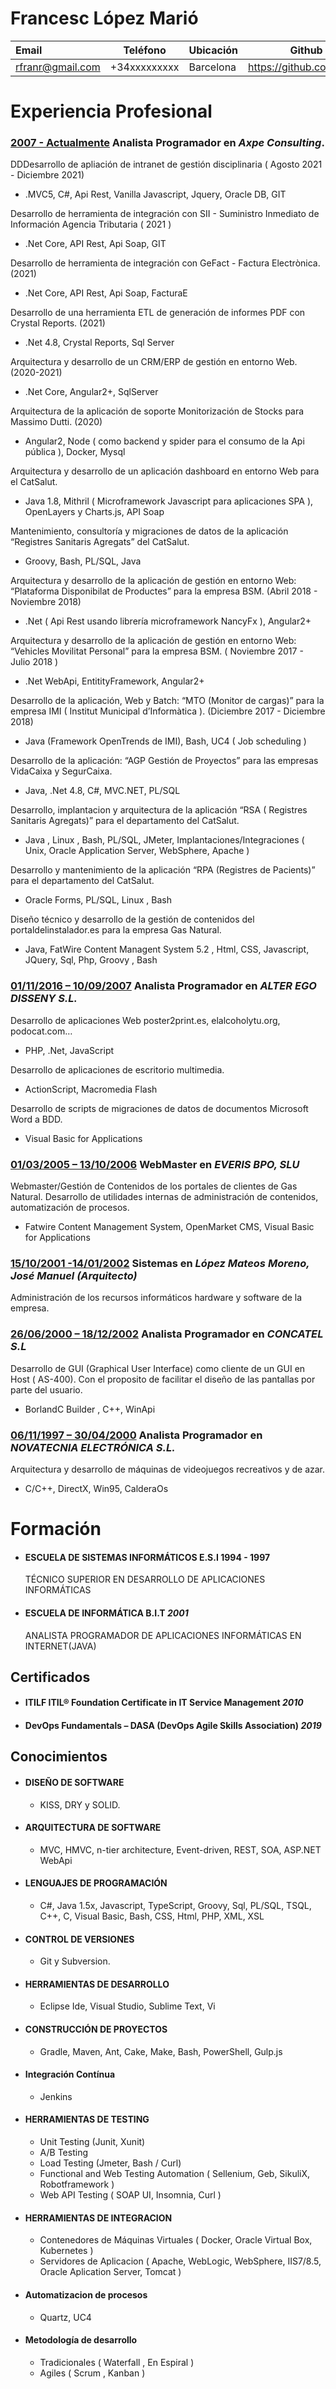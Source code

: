 <!-- The (first) h1 will be used as the <title> of the HTML page -->

# Francesc López Marió

| Email            | Teléfono     | Ubicación | Github                    |
|:---------------- | ------------ | --------- | ------------------------- |
| rfranr@gmail.com | +34xxxxxxxxx | Barcelona | https://github.com/rfranr |

# Experiencia Profesional

### <u>2007 - Actualmente</u> **Analista Programador** en *Axpe Consulting*.

DDDesarrollo de apliación de intranet de gestión disciplinaria ( Agosto 2021 - Diciembre 2021)

- .MVC5, C#, Api Rest, Vanilla Javascript, Jquery, Oracle DB, GIT

Desarrollo de herramienta de integración con SII - Suministro Inmediato de Información Agencia Tributaria ( 2021 )

* .Net Core, API Rest, Api Soap, GIT

Desarrollo de herramienta de integración con GeFact - Factura Electrònica. (2021)

* .Net Core, API Rest, Api Soap, FacturaE

Desarrollo de una herramienta ETL de generación de informes PDF con Crystal Reports. (2021)

* .Net 4.8, Crystal Reports, Sql Server

Arquitectura y desarrollo de un CRM/ERP de gestión en entorno Web. (2020-2021)

* .Net Core, Angular2+, SqlServer

Arquitectura de la aplicación de soporte Monitorización de Stocks para Massimo Dutti. (2020)

* Angular2, Node ( como backend y spider para el consumo de la Api pública ), Docker, Mysql

Arquitectura y desarrollo de un aplicación dashboard en entorno Web para el CatSalut.

* Java 1.8, Mithril ( Microframework Javascript para aplicaciones SPA ), OpenLayers y Charts.js, API Soap 

Mantenimiento, consultoría y migraciones de datos de la aplicación “Registres Sanitaris Agregats” del CatSalut.

* Groovy, Bash, PL/SQL, Java

Arquitectura y desarrollo de la aplicación de gestión en entorno Web: “Plataforma Disponibilat de Productes” para la empresa BSM. (Abril 2018 - Noviembre 2018)

* .Net ( Api Rest usando librería microframework NancyFx ), Angular2+ 

Arquitectura y desarrollo de la aplicación de gestión en entorno Web: “Vehicles Movilitat Personal” para la empresa BSM. ( Noviembre 2017 - Julio 2018 )

* .Net WebApi, EntitityFramework, Angular2+

Desarrollo de la aplicación, Web y Batch: “MTO (Monitor de cargas)” para la empresa IMI ( Institut Municipal d’Informàtica ). (Diciembre 2017 - Diciembre 2018) 

* Java (Framework OpenTrends de IMI), Bash, UC4 ( Job scheduling )

Desarrollo de la aplicación: “AGP Gestión de Proyectos” para las empresas VidaCaixa y SegurCaixa.

* Java, .Net 4.8, C#,  MVC.NET, PL/SQL

Desarrollo, implantacion y arquitectura de la aplicación “RSA ( Registres Sanitaris Agregats)” para el departamento del CatSalut.

* Java , Linux , Bash, PL/SQL, JMeter, Implantaciones/Integraciones ( Unix, Oracle Application Server, WebSphere, Apache )

Desarrollo y mantenimiento de la aplicación “RPA (Registres de Pacients)” para el departamento del CatSalut.

* Oracle Forms, PL/SQL, Linux , Bash

Diseño técnico y desarrollo de la gestión de contenidos del portaldelinstalador.es para la empresa Gas Natural.

* Java, FatWire Content Managent System 5.2 , Html, CSS, Javascript, JQuery, Sql, Php, Groovy , Bash

### <u> 01/11/2016 – 10/09/2007</u> **Analista Programador** en *ALTER EGO DISSENY S.L.*

Desarrollo de aplicaciones Web poster2print.es, elalcoholytu.org, podocat.com…

* PHP, .Net, JavaScript

Desarrollo de aplicaciones de escritorio multimedia.

* ActionScript, Macromedia Flash

Desarrollo de scripts de migraciones de datos de documentos Microsoft Word a BDD.

* Visual Basic for Applications

### <u>01/03/2005 – 13/10/2006</u> **WebMaster** en *EVERIS BPO, SLU*

Webmaster/Gestión de Contenidos de los portales de clientes de Gas Natural. Desarrollo de utilidades internas de administración de contenidos, automatización de procesos.

* Fatwire Content Management System, OpenMarket CMS, Visual Basic for Applications

### <u>15/10/2001 -14/01/2002</u> **Sistemas** en *López Mateos Moreno, José Manuel (Arquitecto)*

Administración de los recursos informáticos hardware y software de la empresa.

### <u>26/06/2000 – 18/12/2002</u> **Analista Programador** en *CONCATEL S.L*

Desarrollo de GUI (Graphical User Interface) como cliente de un GUI en Host ( AS-400). Con el proposito de facilitar el diseño de las pantallas por parte del usuario.

* BorlandC Builder , C++, WinApi

### <u>06/11/1997 – 30/04/2000</u> **Analista Programador** en <i>NOVATECNIA ELECTRÓNICA S.L.</i>

Arquitectura y desarrollo de máquinas de videojuegos recreativos y de azar.

* C/C++, DirectX, Win95, CalderaOs

# Formación

- #### ESCUELA DE SISTEMAS INFORMÁTICOS E.S.I  <span>1994 - 1997</span>
  
  TÉCNICO SUPERIOR EN DESARROLLO DE APLICACIONES INFORMÁTICAS

- #### <span>ESCUELA DE INFORMÁTICA B.I.T</span> *2001*
  
  ANALISTA PROGRAMADOR DE APLICACIONES INFORMÁTICAS EN INTERNET(JAVA)

## Certificados

- #### <span>ITILF ITIL® Foundation Certificate in IT Service Management</span> *2010*
- #### <span>DevOps Fundamentals – DASA (DevOps Agile Skills Association)</span> *2019*

## Conocimientos

- #### DISEÑO DE SOFTWARE
  
  - KISS, DRY y SOLID.

- #### ARQUITECTURA DE SOFTWARE
  
  - MVC, HMVC, n-tier architecture, Event-driven, REST, SOA, ASP.NET WebApi 

- #### LENGUAJES DE PROGRAMACIÓN
  
  - C#, Java 1.5x, Javascript, TypeScript, Groovy, Sql, PL/SQL, TSQL, C++, C, Visual Basic, Bash, CSS, Html, PHP, XML, XSL

- #### CONTROL DE VERSIONES
  
  - Git y Subversion.

- #### HERRAMIENTAS DE DESARROLLO
  
  - Eclipse Ide, Visual Studio, Sublime Text, Vi

- #### CONSTRUCCIÓN DE PROYECTOS
  
  - Gradle, Maven, Ant, Cake, Make, Bash, PowerShell, Gulp.js 

- #### Integración Contínua
  
  - Jenkins

- #### HERRAMIENTAS DE TESTING
  
  * Unit Testing (Junit, Xunit)
  * A/B Testing
  * Load Testing (Jmeter, Bash / Curl)
  * Functional and Web Testing Automation ( Sellenium, Geb, SikuliX, Robotframework )
  * Web API Testing ( SOAP UI, Insomnia, Curl )

- #### HERRAMIENTAS DE INTEGRACION
  
  * Contenedores de Máquinas Virtuales ( Docker, Oracle Virtual Box, Kubernetes )
  * Servidores de Aplicacion ( Apache, WebLogic, WebSphere, IIS7/8.5, Oracle Aplication Server, Tomcat )

- #### Automatizacion de procesos
  
  * Quartz, UC4

- #### Metodología de desarrollo
  
  * Tradicionales ( Waterfall , En Espiral )
  * Agiles ( Scrum , Kanban )

​    
